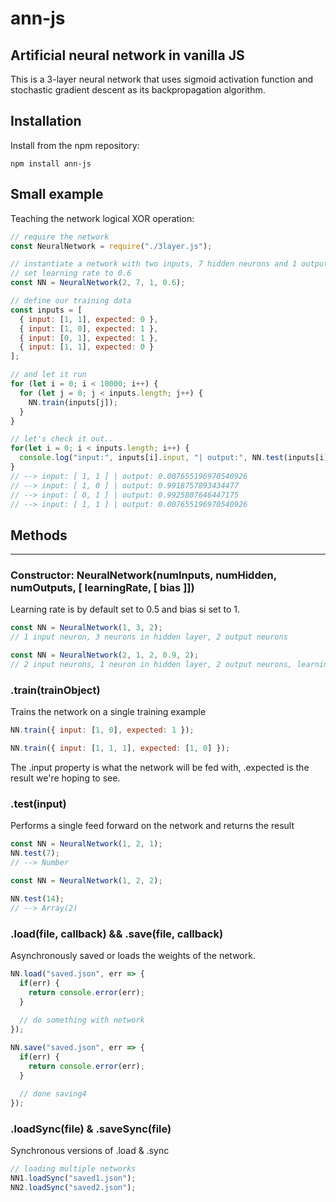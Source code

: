 # ann-js
Artificial neural network in vanilla JS
---

This is a 3-layer neural network that uses sigmoid activation function
and stochastic gradient descent as its backpropagation algorithm.

## Installation

Install from the npm repository:

```
npm install ann-js
```

## Small example

Teaching the network logical XOR operation:

```javascript
// require the network
const NeuralNetwork = require("./3layer.js");

// instantiate a network with two inputs, 7 hidden neurons and 1 output
// set learning rate to 0.6
const NN = NeuralNetwork(2, 7, 1, 0.6);

// define our training data
const inputs = [
  { input: [1, 1], expected: 0 },
  { input: [1, 0], expected: 1 },
  { input: [0, 1], expected: 1 },
  { input: [1, 1], expected: 0 }
];

// and let it run
for (let i = 0; i < 10000; i++) {
  for (let j = 0; j < inputs.length; j++) {
    NN.train(inputs[j]);
  }
}

// let's check it out..
for(let i = 0; i < inputs.length; i++) {
  console.log("input:", inputs[i].input, "| output:", NN.test(inputs[i].input));
}
// --> input: [ 1, 1 ] | output: 0.007655196970540926
// --> input: [ 1, 0 ] | output: 0.9918757893434477
// --> input: [ 0, 1 ] | output: 0.9925807646447175
// --> input: [ 1, 1 ] | output: 0.007655196970540926
```

## Methods
---

### Constructor: NeuralNetwork(numInputs, numHidden, numOutputs, [ learningRate, [ bias ]])

Learning rate is by default set to 0.5 and bias si set to 1.

```javascript
const NN = NeuralNetwork(1, 3, 2);
// 1 input neuron, 3 neurons in hidden layer, 2 output neurons

const NN = NeuralNetwork(2, 1, 2, 0.9, 2);
// 2 input neurons, 1 neuron in hidden layer, 2 output neurons, learning rate 0.9, bias set to 2
```

### .train(trainObject)

Trains the network on a single training example

```javascript
NN.train({ input: [1, 0], expected: 1 });

NN.train({ input: [1, 1, 1], expected: [1, 0] });
```

The .input property is what the network will be fed with, .expected is the result
we're hoping to see.

### .test(input)

Performs a single feed forward on the network and returns the result

```javascript
const NN = NeuralNetwork(1, 2, 1);
NN.test(7);
// --> Number
```

```javascript
const NN = NeuralNetwork(1, 2, 2);

NN.test(14);
// --> Array(2)
```

### .load(file, callback) && .save(file, callback) 

Asynchronously saved or loads the weights of the network.

```javascript
NN.load("saved.json", err => {
  if(err) {
    return console.error(err);
  }
  
  // do something with network
});
```

```javascript
NN.save("saved.json", err => {
  if(err) {
    return console.error(err);
  }
  
  // done saving4
});
```

### .loadSync(file) & .saveSync(file)

Synchronous versions of .load & .sync


```javascript
// loading multiple networks
NN1.loadSync("saved1.json");
NN2.loadSync("saved2.json");
```